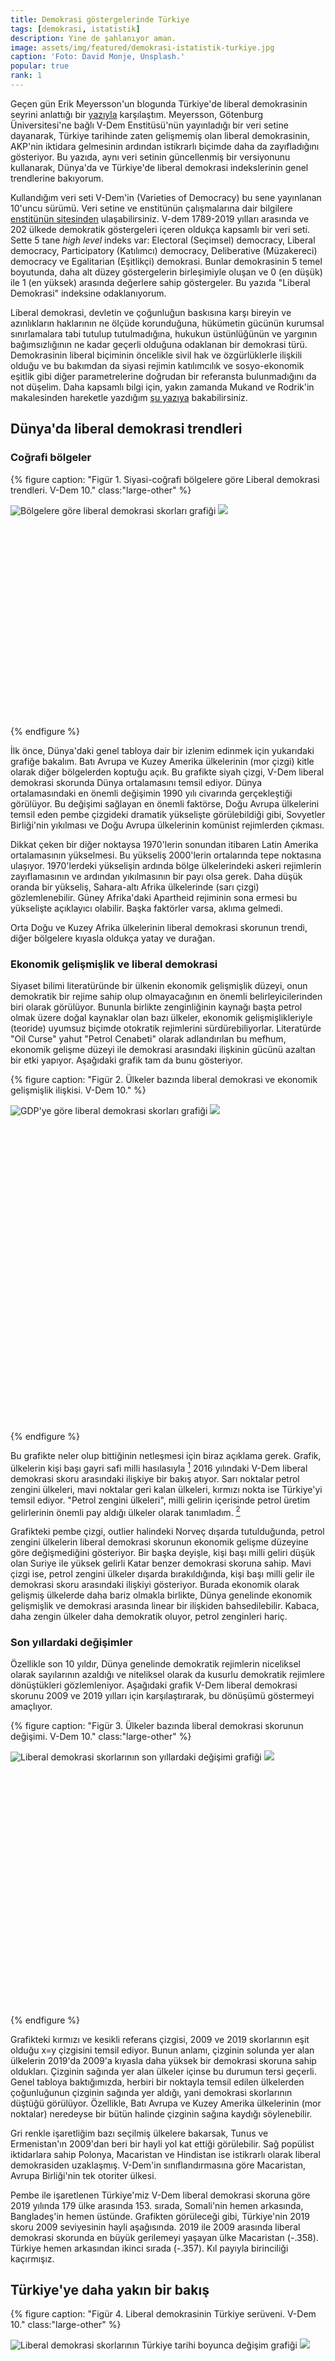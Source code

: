 ```yaml
---
title: Demokrasi göstergelerinde Türkiye
tags: [demokrasi, istatistik]
description: Yine de şahlanıyor aman.
image: assets/img/featured/demokrasi-istatistik-turkiye.jpg
caption: 'Foto: David Monje, Unsplash.'
popular: true
rank: 1
---
```


Geçen gün Erik Meyersson'un blogunda Türkiye'de liberal demokrasinin seyrini anlattığı bir [yazıyla](https://erikmeyersson.com/2016/10/04/the-reversal-of-what-little-liberal-democracy-there-ever-was-in-turkey/) karşılaştım. Meyersson, Götenburg Üniversitesi'ne bağlı V-Dem Enstitüsü'nün yayınladığı bir veri setine dayanarak, Türkiye tarihinde zaten gelişmemiş olan liberal demokrasinin, AKP'nin iktidara gelmesinin ardından istikrarlı biçimde daha da zayıfladığını gösteriyor. Bu yazıda, aynı veri setinin güncellenmiş bir versiyonunu kullanarak, Dünya'da ve Türkiye'de liberal demokrasi indekslerinin genel trendlerine bakıyorum. 

Kullandığım veri seti V-Dem'in (Varieties of Democracy) bu sene yayınlanan 10'uncu sürümü. Veri setine ve enstitünün çalışmalarına dair bilgilere [enstitünün sitesinden](https://www.v-dem.net/en/) ulaşabilirsiniz. V-dem 1789-2019 yılları arasında ve 202 ülkede demokratik göstergeleri içeren oldukça kapsamlı bir veri seti. Sette 5 tane _high level_ indeks var: Electoral (Seçimsel) democracy, Liberal democracy, Participatory (Katılımcı) democracy, Deliberative (Müzakereci) democracy ve Egalitarian (Eşitlikçi) demokrasi. Bunlar demokrasinin 5 temel boyutunda, daha alt düzey göstergelerin birleşimiyle oluşan ve 0 (en düşük) ile 1 (en yüksek) arasında değerlere sahip göstergeler. Bu yazıda "Liberal Demokrasi" indeksine odaklanıyorum.

Liberal demokrasi, devletin ve çoğunluğun baskısına karşı bireyin ve azınlıkların haklarının ne ölçüde korunduğuna, hükümetin gücünün kurumsal sınırlamalara tabi tutulup tutulmadığına, hukukun üstünlüğünün ve yargının bağımsızlığının ne kadar geçerli olduğuna odaklanan bir demokrasi türü. Demokrasinin liberal biçiminin öncelikle sivil hak ve özgürlüklerle ilişkili olduğu ve bu bakımdan da siyasi rejimin katılımcılık ve sosyo-ekonomik eşitlik gibi diğer parametrelerine doğrudan bir referansta bulunmadığını da not düşelim. Daha kapsamlı bilgi için, yakın zamanda Mukand ve Rodrik'in makalesinden hareketle yazdığım [şu yazıya](/ahaliye/liberal-demokrasinin-nadiriyeti/) bakabilirsiniz. 

## Dünya'da liberal demokrasi trendleri

### Coğrafi bölgeler

{% figure caption: "Figür 1. Siyasi-coğrafi bölgelere göre Liberal demokrasi trendleri. V-Dem 10." class:"large-other" %}
<div class="ratio-box" style="padding-bottom: 66.67%">
<img alt="Bölgelere göre liberal demokrasi skorları grafiği" class="lazyload" data-src="/assets/img/others/vdem-regions.png">
<noscript>
<img src="/assets/img/others/vdem-regions.png">
</noscript>
</div>
{% endfigure %}

İlk önce, Dünya'daki genel tabloya dair bir izlenim edinmek için yukarıdaki grafiğe bakalım. 
Batı Avrupa ve Kuzey Amerika ülkelerinin (mor çizgi) kitle olarak diğer bölgelerden koptuğu açık. Bu grafikte siyah çizgi, V-Dem liberal demokrasi skorunda Dünya ortalamasını temsil ediyor. Dünya ortalamasındaki en önemli değişimin 1990 yılı civarında gerçekleştiği görülüyor. Bu değişimi sağlayan en önemli faktörse, Doğu Avrupa ülkelerini temsil eden pembe çizgideki dramatik yükselişte görülebildiği gibi, Sovyetler Birliği'nin yıkılması ve Doğu Avrupa ülkelerinin komünist rejimlerden çıkması.

Dikkat çeken bir diğer noktaysa 1970'lerin sonundan itibaren Latin Amerika ortalamasının yükselmesi. Bu yükseliş 2000'lerin ortalarında tepe noktasına ulaşıyor. 1970'lerdeki yükselişin ardında bölge ülkelerindeki askeri rejimlerin zayıflamasının ve ardından yıkılmasının bir payı olsa gerek. Daha düşük oranda bir yükseliş, Sahara-altı Afrika ülkelerinde (sarı çizgi) gözlemlenebilir. Güney Afrika'daki Apartheid rejiminin sona ermesi bu yükselişte açıklayıcı olabilir. Başka faktörler varsa, aklıma gelmedi. 

Orta Doğu ve Kuzey Afrika ülkelerinin liberal demokrasi skorunun trendi, diğer bölgelere kıyasla oldukça yatay ve durağan. 

### Ekonomik gelişmişlik ve liberal demokrasi

Siyaset bilimi literatüründe bir ülkenin ekonomik gelişmişlik düzeyi, onun demokratik bir rejime sahip olup olmayacağının en önemli belirleyicilerinden biri olarak görülüyor. Bununla birlikte zenginliğinin kaynağı başta petrol olmak üzere doğal kaynaklar olan bazı ülkeler, ekonomik gelişmişlikleriyle (teoride) uyumsuz biçimde otokratik rejimlerini sürdürebiliyorlar. Literatürde "Oil Curse" yahut "Petrol Cenabeti" olarak adlandırılan bu mefhum, ekonomik gelişme düzeyi ile demokrasi arasındaki ilişkinin gücünü azaltan bir etki yapıyor. Aşağıdaki grafik tam da bunu gösteriyor. 

{% figure caption: "Figür 2. Ülkeler bazında liberal demokrasi ve ekonomik gelişmişlik ilişkisi. V-Dem 10." %}
<div class="ratio-box" style="padding-bottom: 100%">
<img alt="GDP'ye göre liberal demokrasi skorları grafiği" class="lazyload" data-src="/assets/img/others/vdem-gdp.png">
<noscript>
<img src="/assets/img/others/vdem-gdp.png">
</noscript>
</div>
{% endfigure %}

Bu grafikte neler olup bittiğinin netleşmesi için biraz açıklama gerek. Grafik, ülkelerin kişi başı gayri safi milli hasılasıyla [^1] 2016 yılındaki V-Dem liberal demokrasi skoru arasındaki ilişkiye bir bakış atıyor. Sarı noktalar petrol zengini ülkeleri, mavi noktalar geri kalan ülkeleri, kırmızı nokta ise Türkiye'yi temsil ediyor. "Petrol zengini ülkeleri", milli gelirin içerisinde petrol üretim gelirlerinin önemli pay aldığı ülkeler olarak tanımladım. [^2]

Grafikteki pembe çizgi, outlier halindeki Norveç dışarda tutulduğunda, petrol zengini ülkelerin liberal demokrasi skorunun ekonomik gelişme düzeyine göre değişmediğini gösteriyor. Bir başka deyişle, kişi başı milli geliri düşük olan Suriye ile yüksek gelirli Katar benzer demokrasi skoruna sahip. Mavi çizgi ise, petrol zengini ülkeler dışarda bırakıldığında, kişi başı milli gelir ile demokrasi skoru arasındaki ilişkiyi gösteriyor. Burada ekonomik olarak gelişmiş ülkelerde daha bariz olmakla birlikte, Dünya genelinde ekonomik gelişmişlik ve demokrasi arasında linear bir ilişkiden bahsedilebilir. Kabaca, daha zengin ülkeler daha demokratik oluyor, petrol zenginleri hariç. 

### Son yıllardaki değişimler

Özellikle son 10 yıldır, Dünya genelinde demokratik rejimlerin niceliksel olarak sayılarının azaldığı ve niteliksel olarak da kusurlu demokratik rejimlere dönüştükleri gözlemleniyor. Aşağıdaki grafik V-Dem liberal demokrasi skorunu 2009 ve 2019 yılları için karşılaştırarak, bu dönüşümü göstermeyi amaçlıyor. 

{% figure caption: "Figür 3. Ülkeler bazında liberal demokrasi skorunun değişimi. V-Dem 10." class:"large-other" %}
<div class="ratio-box" style="padding-bottom: 80%">
<img alt="Liberal demokrasi skorlarının son yıllardaki değişimi grafiği" class="lazyload" data-src="/assets/img/others/vdem-2009-2019.png">
<noscript>
<img src="/assets/img/others/vdem-2009-2019.png">
</noscript>
</div>
{% endfigure %}

Grafikteki kırmızı ve kesikli referans çizgisi, 2009 ve 2019 skorlarının eşit olduğu x=y çizgisini temsil ediyor. Bunun anlamı, çizginin solunda yer alan ülkelerin 2019'da 2009'a kıyasla daha yüksek bir demokrasi skoruna sahip oldukları. Çizginin sağında yer alan ülkeler içinse bu durumun tersi geçerli. Genel tabloya baktığımızda, herbiri bir noktayla temsil edilen ülkelerden çoğunluğunun çizginin sağında yer aldığı, yani demokrasi skorlarının düştüğü görülüyor. Özellikle, Batı Avrupa ve Kuzey Amerika ülkelerinin (mor noktalar) neredeyse bir bütün halinde çizginin sağına kaydığı söylenebilir. 

Gri renkle işaretliğim bazı seçilmiş ülkelere bakarsak, Tunus ve Ermenistan'ın 2009'dan beri bir hayli yol kat ettiği görülebilir. Sağ popülist iktidarlara sahip Polonya, Macaristan ve Hindistan ise istikrarlı olarak liberal demokrasiden uzaklaşmış. V-Dem'in sınıflandırmasına göre Macaristan, Avrupa Birliği'nin tek otoriter ülkesi.

Pembe ile işaretlenen Türkiye'miz V-Dem liberal demokrasi skoruna göre 2019 yılında 179 ülke arasında 153. sırada, Somali'nin hemen arkasında, Bangladeş'in hemen üstünde. Grafikten görüleceği gibi, Türkiye'nin 2019 skoru 2009 seviyesinin hayli aşağısında. 2019 ile 2009 arasında liberal demokrasi skorunda en büyük gerilemeyi yaşayan ülke Macaristan (-.358). Türkiye hemen arkasından ikinci sırada (-.357). Kıl payıyla birinciliği kaçırmışız. 

## Türkiye'ye daha yakın bir bakış

{% figure caption: "Figür 4. Liberal demokrasinin Türkiye serüveni. V-Dem 10." class:"large-other" %}
<div class="ratio-box" style="padding-bottom: 66.67%">
<img alt="Liberal demokrasi skorlarının Türkiye tarihi boyunca değişim grafiği" class="lazyload" data-src="/assets/img/others/tr-world-23-19.png">
<noscript>
<img src="/assets/img/others/tr-world-23-19.png">
</noscript>
</div>
{% endfigure %}

Yukarıdaki grafik Türkiye'nin kuruluşundan itibaren liberal demokrasi skorunun nasıl değiştiğini gösteriyor. Kırmızı çizgi Dünya ortalamasına ait. Bu çizgide İkinci Dünya Savaşı sonrasındaki ve Sovyetlerin parçalanması sonrası gerçekleşen yükselişler özellikle dikkat çekici. 

Türkiye'nin trendine baktığımızda, çok partili hayata geçişin, Demokrat Parti'nin son dönemindeki gerilemenin ve özellikle darbelerin etkilerini görebilmek mümkün. 1980 Darbesi bugün dahi (henüz) erişemediğimiz bir dip nokta olarak ülke tarihinde iz bırakmış. İlginç bir gözlem ise bizim hafızamızda karanlık zamanlar olarak kalan 90ların, V-Dem'in liberal demokrasi indeksine göre zig-zaglı da olsa bir ilerlemeyi temsil etmesi. Belki de, Avrupa Birliği ile yakınlaşma çabaları, ülkede neler olup bittiğini bu verilerde gizlemiştir.

Yazımın başında referans verdiğim Erik Meyersson, yazısında AKP'nin iktidara gelmesinden sonra liberal demokrasinin istikrarlı bir trendle gerilediğini ve bu bakımdan "sonradan bozdu" diyen görüşlere pek itibar edilemeyeceğini tartışıyor. Benim kullandığım veri setinde, gerilemenin AKP'nin iktidara geldiği yıl değil, 2006'dan sonra başladığı görülüyor. 1997'den itibaren başlayan hızlı yükseliş, AKP'nin ilk yıllarında da aynı ivmeyle olmasa da devam ediyor. Türkiye tarihinin en yüksek skoru olan 0.55'e 2006'da ulaşılıyor. Bununla birlikte, AKP'nin ilk yıllarında dahi çok parlak bir karneye sahip olmadığı açık. 

{% figure caption: "Figür 5. Bazı demokrasi göstergelerine göre Türkiye'de demokrasinin dönüşümü. V-Dem 10." %}
<div class="ratio-box" style="padding-bottom: 100%">
<img alt="Türkiye için V-dem demokrasi indeksleri grafiği" class="lazyload" data-src="/assets/img/others/vdem-tr-indeks.png">
<noscript>
<img src="/assets/img/others/vdem-tr-indeks.png">
</noscript>
</div>
{% endfigure %}

Yukarıdaki grafik, AKP'li yılların demokrasi karnesini daha alt düzey indeksler üzerinden gösteriyor. Buradaki her indeks için 0 en düşük seviyeyi 4 ise en yüksek seviyeyi ifade ediyor. Dikey kesikli çizgilerden ilki Gezi'yi ikincisi ise Darbe'yi temsil ediyor. Lakin bunları sadece tarihleri bakımından birer referans noktası olsun diye grafiğe koydum. Türkiye demokrasisinde kırılma anları olduğuna dair bir iddia yok. 

Grafik seçimler hariç tüm göstergelerde gerilemenin 2006 civarı başladığını gösteriyor. Seçimlerse 2010 sonrasında kervana katılıyor. İlginç şekilde, 2016 ve sonrasında göstergelerde bir düşüşün olmadığı, hatta bazılarının yükseldiği görülüyor. Dibe oldukça yaklaşıldığı için olabilir belki. Ama anladığımı söyleyemem.

[^1]:	Değerler log 10 bazında dönüştürülmüştür. 

[^2]:	Daha net olarak, kişi başı Milli gelir - Petrol geliri oranının en düşük olduğu ve nüfusu 2006 itibariyle 1 milyondan fazla olan ülkeler. Biraz keyfi bir tanımlama oldu, kabul ediyom.